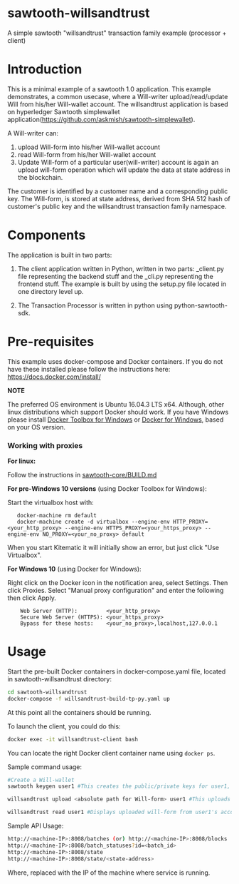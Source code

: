 # sawtooth-willsandtrust
A simple sawtooth "willsandtrust" transaction family example (processor + client)

# Introduction

This is a minimal example of a sawtooth 1.0 application. This example demonstrates, a common usecase, where a Will-writer upload/read/update Will from his/her Will-wallet account. The willsandtrust application is based on hyperledger Sawtooth simplewallet application(https://github.com/askmish/sawtooth-simplewallet).

A Will-writer can:
1. upload Will-form into his/her Will-wallet account
2. read Will-form from his/her Will-wallet account
3. Update Will-form of a particular user(will-writer) account is again an upload will-form operation which will update the data at state address in the blockchain.

The customer is identified by a customer name and a corresponding public key. The Will-form, is stored at state address, derived from SHA 512 hash of customer's public key and the willsandtrust transaction family namespace.

# Components
The application is built in two parts:
1. The client application written in Python, written in two parts: _client.py file representing the backend stuff and the _cli.py representing the frontend stuff. The example is built by using the setup.py file located in one directory level up.

2. The Transaction Processor is written in python using python-sawtooth-sdk.

# Pre-requisites

This example uses docker-compose and Docker containers. If you do not have these installed please follow the instructions here: https://docs.docker.com/install/

**NOTE**

The preferred OS environment is Ubuntu 16.04.3 LTS x64. Although, other linux distributions which support Docker should work.
If you have Windows please install [Docker Toolbox for Windows](https://docs.docker.com/toolbox/toolbox_install_windows/) or [Docker for Windows](https://docs.docker.com/docker-for-windows/), based on your OS version.

### Working with proxies

**For linux:**

Follow the instructions in [sawtooth-core/BUILD.md](https://github.com/hyperledger/sawtooth-core/blob/master/BUILD.md#step-two-configure-proxy-optional)

**For pre-Windows 10 versions** (using Docker Toolbox for Windows):

Start the virtualbox host with:
```
   docker-machine rm default
   docker-machine create -d virtualbox --engine-env HTTP_PROXY=<your_http_proxy> --engine-env HTTPS_PROXY=<your_https_proxy> --engine-env NO_PROXY=<your_no_proxy> default
```
When you start Kitematic it will initially show an error, but just click "Use Virtualbox".

**For Windows 10** (using Docker for Windows):

Right click on the Docker icon in the notification area, select Settings. Then click Proxies. Select "Manual proxy configuration" and enter the following then click Apply.
```
    Web Server (HTTP):         <your_http_proxy>
    Secure Web Server (HTTPS): <your_https_proxy>
    Bypass for these hosts:    <your_no_proxy>,localhost,127.0.0.1
```

# Usage

Start the pre-built Docker containers in docker-compose.yaml file, located in sawtooth-willsandtrust directory:
```bash
cd sawtooth-willsandtrust
docker-compose -f willsandtrust-build-tp-py.yaml up
```
At this point all the containers should be running.

To launch the client, you could do this:
```bash
docker exec -it willsandtrust-client bash
```

You can locate the right Docker client container name using `docker ps`.

Sample command usage:

```bash
#Create a Will-wallet
sawtooth keygen user1 #This creates the public/private keys for user1, a pre-requisite for the following commands

willsandtrust upload <absolute path for Will-form> user1 #This uploads Will-form to user1's account

willsandtrust read user1 #Displays uploaded will-form from user1's account
```
Sample API Usage:

```bash
http://<machine-IP>:8008/batches (or) http://<machine-IP>:8008/blocks
http://<machine-IP>:8008/batch_statuses?id=<batch_id>
http://<machine-IP>:8008/state 
http://<machine-IP>:8008/state/<state-address> 
```
Where, <machine-IP> replaced with the IP of the machine where <rest-api> service is running.

